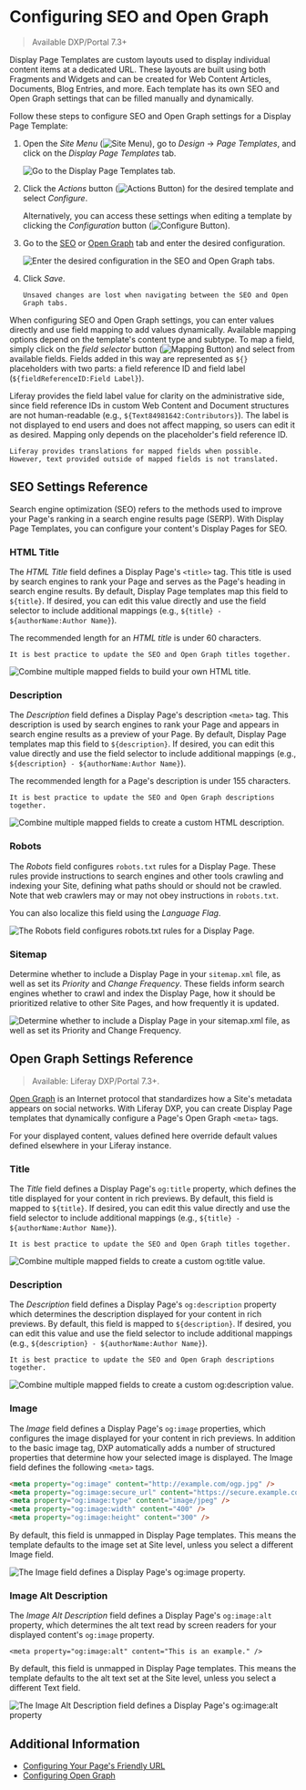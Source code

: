 # Configuring SEO and Open Graph

> Available DXP/Portal 7.3+

Display Page Templates are custom layouts used to display individual content items at a dedicated URL. These layouts are built using both Fragments and Widgets and can be created for Web Content Articles, Documents, Blog Entries, and more. Each template has its own SEO and Open Graph settings that can be filled manually and dynamically.

Follow these steps to configure SEO and Open Graph settings for a Display Page Template:

1. Open the *Site Menu* (![Site Menu](../../../images/icon-product-menu.png)), go to *Design* &rarr; *Page Templates*, and click on the *Display Page Templates* tab.

   ![Go to the Display Page Templates tab.](./configuring-seo-and-open-graph/images/01.png)

1. Click the *Actions* button (![Actions Button](./../../../images/icon-actions.png)) for the desired template and select *Configure*.

   Alternatively, you can access these settings when editing a template by clicking the *Configuration* button (![Configure Button](../../../images/icon-cog.png)).

1. Go to the [SEO](#seo-settings-reference) or [Open Graph](#open-graph-settings-reference) tab and enter the desired configuration.

   ![Enter the desired configuration in the SEO and Open Graph tabs.](./configuring-seo-and-open-graph/images/02.png)

1. Click *Save*.

   ```{important}
   Unsaved changes are lost when navigating between the SEO and Open Graph tabs.
   ```

When configuring SEO and Open Graph settings, you can enter values directly and use field mapping to add values dynamically. Available mapping options depend on the template's content type and subtype. To map a field, simply click on the *field selector* button (![Mapping Button](../../../images/icon-map.png)) and select from available fields. Fields added in this way are represented as `${}` placeholders with two parts: a field reference ID and field label (`${fieldReferenceID:Field Label}`).

Liferay provides the field label value for clarity on the administrative side, since field reference IDs in custom Web Content and Document structures are not human-readable (e.g., `${Text84981642:Contributors}`). The label is not displayed to end users and does not affect mapping, so users can edit it as desired. Mapping only depends on the placeholder's field reference ID.

```{note}
Liferay provides translations for mapped fields when possible. However, text provided outside of mapped fields is not translated.
```

## SEO Settings Reference

Search engine optimization (SEO) refers to the methods used to improve your Page's ranking in a search engine results page (SERP). With Display Page Templates, you can configure your content's Display Pages for SEO.

### HTML Title

The *HTML Title* field defines a Display Page's `<title>` tag. This title is used by search engines to rank your Page and serves as the Page's heading in search engine results. By default, Display Page templates map this field to `${title}`. If desired, you can edit this value directly and use the field selector to include additional mappings (e.g., `${title} - ${authorName:Author Name}`).

The recommended length for an *HTML title* is under 60 characters.

```{tip}
It is best practice to update the SEO and Open Graph titles together.
```

![Combine multiple mapped fields to build your own HTML title.](./configuring-seo-and-open-graph/images/03.png)

### Description

The *Description* field defines a Display Page's description `<meta>` tag. This description is used by search engines to rank your Page and appears in search engine results as a preview of your Page. By default, Display Page templates map this field to `${description}`. If desired, you can edit this value directly and use the field selector to include additional mappings (e.g., `${description} - ${authorName:Author Name}`).

The recommended length for a Page's description is under 155 characters.

```{tip}
It is best practice to update the SEO and Open Graph descriptions together.
```

![Combine multiple mapped fields to create a custom HTML description.](./configuring-seo-and-open-graph/images/04.png)

### Robots

The *Robots* field configures `robots.txt` rules for a Display Page. These rules provide instructions to search engines and other tools crawling and indexing your Site, defining what paths should or should not be crawled. Note that web crawlers may or may not obey instructions in `robots.txt`.

You can also localize this field using the *Language Flag*.

![The Robots field configures robots.txt rules for a Display Page.](./configuring-seo-and-open-graph/images/05.png)

### Sitemap

Determine whether to include a Display Page in your `sitemap.xml` file, as well as set its *Priority* and *Change Frequency*. These fields inform search engines whether to crawl and index the Display Page, how it should be prioritized relative to other Site Pages, and how frequently it is updated.

![Determine whether to include a Display Page in your sitemap.xml file, as well as set its Priority and Change Frequency.](./configuring-seo-and-open-graph/images/06.png)

## Open Graph Settings Reference

> Available: Liferay DXP/Portal 7.3+.

[Open Graph](https://ogp.me) is an Internet protocol that standardizes how a Site's metadata appears on social networks. With Liferay DXP, you can create Display Page templates that dynamically configure a Page's Open Graph `<meta>` tags.

For your displayed content, values defined here override default values defined elsewhere in your Liferay instance.

### Title

The *Title* field defines a Display Page's `og:title` property, which defines the title displayed for your content in rich previews. By default, this field is mapped to `${title}`. If desired, you can edit this value directly and use the field selector to include additional mappings (e.g., `${title} - ${authorName:Author Name}`).

```{tip}
It is best practice to update the SEO and Open Graph titles together.
```

![Combine multiple mapped fields to create a custom og:title value.](./configuring-seo-and-open-graph/images/07.png)

### Description

The *Description* field defines a Display Page's `og:description` property which determines the description displayed for your content in rich previews. By default, this field is mapped to `${description}`. If desired, you can edit this value and use the field selector to include additional mappings (e.g., `${description} - ${authorName:Author Name}`).

```{tip}
It is best practice to update the SEO and Open Graph descriptions together.
```

![Combine multiple mapped fields to create a custom og:description value.](./configuring-seo-and-open-graph/images/08.png)

### Image

The *Image* field defines a Display Page's `og:image` properties, which configures the image displayed for your content in rich previews. In addition to the basic image tag, DXP automatically adds a number of structured properties that determine how your selected image is displayed. The Image field defines the following `<meta>` tags.

```html
<meta property="og:image" content="http://example.com/ogp.jpg" />
<meta property="og:image:secure_url" content="https://secure.example.com/ogp.jpg" />
<meta property="og:image:type" content="image/jpeg" />
<meta property="og:image:width" content="400" />
<meta property="og:image:height" content="300" />
```

By default, this field is unmapped in Display Page templates. This means the template defaults to the image set at Site level, unless you select a different Image field.

![The Image field defines a Display Page's og:image property.](./configuring-seo-and-open-graph/images/09.png)

### Image Alt Description

The *Image Alt Description* field defines a Display Page's `og:image:alt` property, which determines the alt text read by screen readers for your displayed content's `og:image` property.

```
<meta property="og:image:alt" content="This is an example." />
```

By default, this field is unmapped in Display Page templates. This means the template defaults to the alt text set at the Site level, unless you select a different Text field.

![The Image Alt Description field defines a Display Page's og:image:alt property](./configuring-seo-and-open-graph/images/010.png)

## Additional Information

- [Configuring Your Page's Friendly URL](../../creating-pages/page-settings/configuring-your-pages-friendly-url.md)
- [Configuring Open Graph](./../../site-settings/configuring-open-graph.md)
